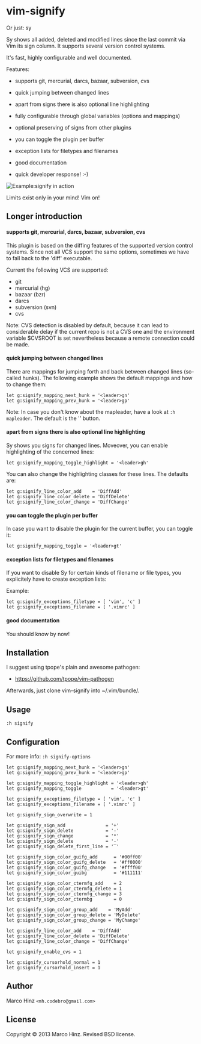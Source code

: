 # vim-signify

Or just: sy

Sy shows all added, deleted and modified lines since the last commit via Vim its
sign column. It supports several version control systems.

It's fast, highly configurable and well documented.

Features:

- supports git, mercurial, darcs, bazaar, subversion, cvs
- quick jumping between changed lines
- apart from signs there is also optional line highlighting
- fully configurable through global variables (options and mappings)
- optional preserving of signs from other plugins
- you can toggle the plugin per buffer
- exception lists for filetypes and filenames
- good documentation

- quick developer response! :-)

![Example:signify in action](https://github.com/mhinz/vim-signify/raw/master/signify.png)

Limits exist only in your mind! Vim on!

## Longer introduction

#### supports git, mercurial, darcs, bazaar, subversion, cvs

This plugin is based on the diffing features of the supported version control
systems. Since not all VCS support the same options, sometimes we have to fall
back to the 'diff' executable.

Current the following VCS are supported:

- git
- mercurial (hg)
- bazaar (bzr)
- darcs
- subversion (svn)
- cvs

Note: CVS detection is disabled by default, because it can lead to considerable
delay if the current repo is not a CVS one and the environment variable $CVSROOT
is set nevertheless because a remote connection could be made.

#### quick jumping between changed lines

There are mappings for jumping forth and back between changed lines (so-called
hunks). The following example shows the default mappings and how to change them:

    let g:signify_mapping_next_hunk = '<leader>gn'
    let g:signify_mapping_prev_hunk = '<leader>gp'

Note: In case you don't know about the mapleader, have a look at `:h mapleader`.
The default is the '\' button.

#### apart from signs there is also optional line highlighting

Sy shows you signs for changed lines. Moveover, you can enable highlighting of
the concerned lines:

    let g:signify_mapping_toggle_highlight = '<leader>gh'

You can also change the highlighting classes for these lines. The defaults are:

    let g:signify_line_color_add    = 'DiffAdd'
    let g:signify_line_color_delete = 'DiffDelete'
    let g:signify_line_color_change = 'DiffChange'

#### you can toggle the plugin per buffer

In case you want to disable the plugin for the current buffer, you can toggle
it:

    let g:signify_mapping_toggle = '<leader>gt'

#### exception lists for filetypes and filenames

If you want to disable Sy for certain kinds of filename or file types,
you explicitely have to create exception lists:

Example:

    let g:signify_exceptions_filetype = [ 'vim', 'c' ]
    let g:signify_exceptions_filename = [ '.vimrc' ]

#### good documentation

You should know by now!

## Installation

I suggest using tpope's plain and awesome pathogen:

- https://github.com/tpope/vim-pathogen

Afterwards, just clone vim-signify into ~/.vim/bundle/.

## Usage

`:h signify`

## Configuration

For more info: `:h signify-options`

    let g:signify_mapping_next_hunk = '<leader>gn'
    let g:signify_mapping_prev_hunk = '<leader>gp'

    let g:signify_mapping_toggle_highlight = '<leader>gh'
    let g:signify_mapping_toggle           = '<leader>gt'

    let g:signify_exceptions_filetype = [ 'vim', 'c' ]
    let g:signify_exceptions_filename = [ '.vimrc' ]

    let g:signify_sign_overwrite = 1

    let g:signify_sign_add               = '+'
    let g:signify_sign_delete            = '-'
    let g:signify_sign_change            = '*'
    let g:signify_sign_delete            = '-'
    let g:signify_sign_delete_first_line = '‾'

    let g:signify_sign_color_guifg_add      = '#00ff00'
    let g:signify_sign_color_guifg_delete   = '#ff0000'
    let g:signify_sign_color_guifg_change   = '#ffff00'
    let g:signify_sign_color_guibg          = '#111111'

    let g:signify_sign_color_ctermfg_add    = 2
    let g:signify_sign_color_ctermfg_delete = 1
    let g:signify_sign_color_ctermfg_change = 3
    let g:signify_sign_color_ctermbg        = 0

    let g:signify_sign_color_group_add    = 'MyAdd'
    let g:signify_sign_color_group_delete = 'MyDelete'
    let g:signify_sign_color_group_change = 'MyChange'

    let g:signify_line_color_add    = 'DiffAdd'
    let g:signify_line_color_delete = 'DiffDelete'
    let g:signify_line_color_change = 'DiffChange'

    let g:signify_enable_cvs = 1

    let g:signify_cursorhold_normal = 1
    let g:signify_cursorhold_insert = 1

## Author

Marco Hinz `<mh.codebro@gmail.com>`

## License

Copyright © 2013 Marco Hinz. Revised BSD license.
